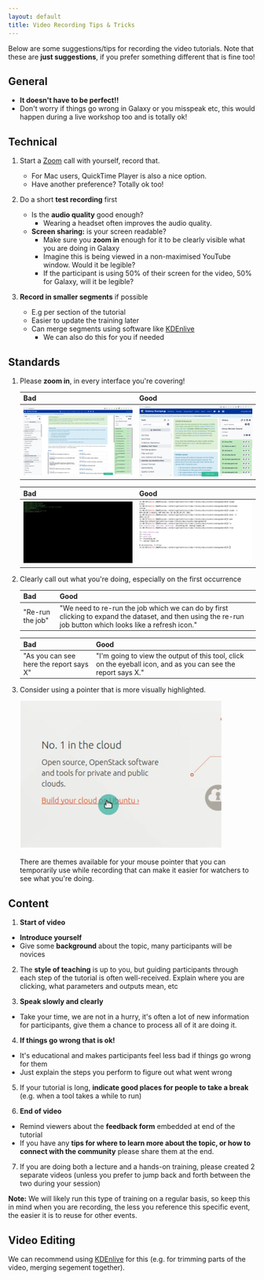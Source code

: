 ```yaml
---
layout: default
title: Video Recording Tips & Tricks
---
```


Below are some suggestions/tips for recording the video tutorials. Note
that these are **just suggestions**, if you prefer something different
that is fine too!

## General

- **It doesn't have to be perfect!!**
- Don't worry if things go wrong in Galaxy or you misspeak etc, this would
  happen during a live workshop too and is totally ok!

## Technical

1. Start a [Zoom](https://zoom.us/) call with yourself, record that.
   - For Mac users, QuickTime Player is also a nice option.
   - Have another preference? Totally ok too!

2. Do a short **test recording** first
   - Is the **audio quality** good enough?
     - Wearing a headset often improves the audio quality.
   - **Screen sharing:** is your screen readable?
     - Make sure you **zoom in** enough for it to be clearly visible what you are doing in Galaxy
     - Imagine this is being viewed in a non-maximised YouTube window. Would it be legible?
     - If the participant is using 50% of their screen for the video,     50% for Galaxy, will it be legible?

3. **Record in smaller segments** if possible
   - E.g per section of the tutorial
   - Easier to update the training later
   - Can merge segments using software like [KDEnlive](https://kdenlive.org/en/)
     - We can also do this for you if needed

## Standards

1. Please **zoom in**, in every interface you're covering!

   Bad | Good
   --- | ---
   ![default size screenshot of usegalaxy.eu](./bad.png) | ![zoomed in screenshot of usegalaxy.eu, now much more legible](./good.png)

   Bad | Good
   --- | ---
   ![green text on black background console with tiny font](./bad-console.png) | ![zoomed in screenshot of a console with high contrast black and white content](./good-console.png)

2. Clearly call out what you're doing, especially on the first occurrence

   Bad | Good
   --- | ---
   "Re-run the job" | "We need to re-run the job which we can do by first clicking to expand the dataset, and then using the re-run job button which looks like a refresh icon."

   Bad | Good
   --- | ---
   "As you can see here the report says X" | "I'm going to view the output of this tool, click on the eyeball icon, and as you can see the report says X."


3. Consider using a pointer that is more visually highlighted.

   ![mouse pointer with circle around it that follows it around](./mouse.png)

   There are themes available for your mouse pointer that you can temporarily use while recording that can make it easier for watchers to see what you're doing.


## Content


1. **Start of video**
  - **Introduce yourself**
  - Give some **background** about the topic, many participants will be novices



2. The **style of teaching** is up to you, but guiding participants through each step of the tutorial is often well-received. Explain where you are clicking, what parameters and outputs mean, etc



3. **Speak slowly and clearly**
  - Take your time, we are not in a hurry, it's often a lot of new information
    for participants, give them a chance to process all of it
    are doing it.



4. **If things go wrong that is ok!**
  - It's educational and makes participants feel less bad if things go wrong
    for them
  - Just explain the steps you perform to figure out what went wrong



5. If your tutorial is long, **indicate good places for people to take
  a break** (e.g. when a tool takes a while to run)



6. **End of video**
  - Remind viewers about the **feedback form** embedded at end of the tutorial
  - If you have any **tips for where to learn more about the topic, or how to connect with the community** please share them at the end.


7. If you are doing both a lecture and a hands-on training, please created 2 separate videos (unless you prefer to jump back and forth between the two during your session)

**Note:** We will likely run this type of training on a regular basis, so keep this in mind when you are recording, the less you reference this specific event, the easier it is to reuse for other events.

## Video Editing

We can recommend using [KDEnlive](https://kdenlive.org/en/) for this (e.g. for trimming parts of the video, merging segement together).
